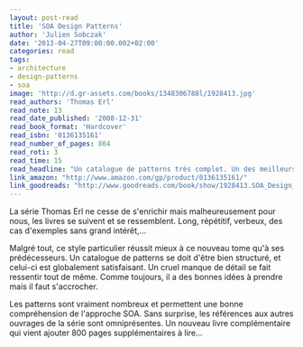 ```yaml
---
layout: post-read
title: 'SOA Design Patterns'
author: 'Julien Sobczak'
date: '2013-04-27T09:00:00.002+02:00'
categories: read
tags:
- architecture
- design-patterns
- soa
image: 'http://d.gr-assets.com/books/1348306788l/1928413.jpg'
read_authors: 'Thomas Erl'
read_note: 13
read_date_published: '2008-12-31'
read_book_format: 'Hardcover'
read_isbn: '0136135161'
read_number_of_pages: 864
read_roti: 3
read_time: 15
read_headline: "Un catalogue de patterns très complet. Un des meilleurs livres de la série. Les patterns sont intéressants mais difficile d'oublier les nombreuses lacunes de la série..."
link_amazon: "http://www.amazon.com/gp/product/0136135161/"
link_goodreads: "http://www.goodreads.com/book/show/1928413.SOA_Design_Patterns"
---
```



La série Thomas Erl ne cesse de s'enrichir mais malheureusement pour nous, les livres se suivent et se ressemblent. Long, répétitif, verbeux, des cas d'exemples sans grand intérêt,...

Malgré tout, ce style particulier réussit mieux à ce nouveau tome qu'à ses prédécesseurs. Un catalogue de patterns se doit d'être bien structuré, et celui-ci est globalement satisfaisant. Un cruel manque de détail se fait ressentir tout de même. Comme toujours, il a des bonnes idées à prendre mais il faut s'accrocher.

Les patterns sont vraiment nombreux et permettent une bonne compréhension de l'approche SOA. Sans surprise, les références aux autres ouvrages de la série sont omniprésentes. Un nouveau livre complémentaire qui vient ajouter 800 pages supplémentaires à lire...

